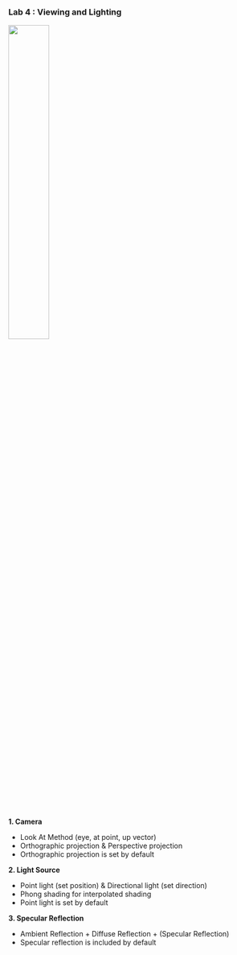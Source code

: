 ### Lab 4 : Viewing and Lighting

<img src="https://user-images.githubusercontent.com/53158200/161817830-c926e93e-afc3-492e-9ef1-d50595334373.gif" width="40%" height="40%">

**1. Camera**
- Look At Method (eye, at point, up vector)
- Orthographic projection & Perspective projection
- Orthographic projection is set by default

**2. Light Source**
- Point light (set position) & Directional light (set direction)
- Phong shading for interpolated shading
- Point light is set by default

**3. Specular Reflection**
- Ambient Reflection + Diffuse Reflection + (Specular Reflection)
- Specular reflection is included by default